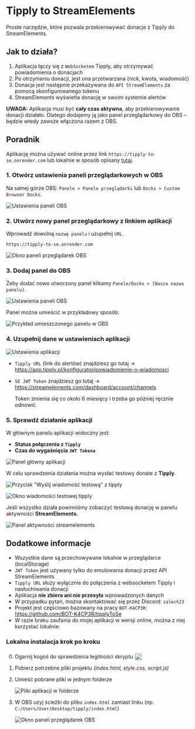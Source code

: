 # Tipply to StreamElements 

Proste narzędzie, które pozwala przekierowywać donacje z Tipply do StreamElements.

## Jak to działa?
  1. Aplikacja łączy się z `WebSocketem` Tipply, aby otrzymywać powiadomienia o donacjach
  2. Po otrzymaniu donacji, jest ona przetwarzana (nick, kwota, wiadomość)
  3. Donacja jest następnie przekazywana do `API StreamElements` za pomocą skonfigurowanego tokenu
  4. StreamElements wyświetla donację w swoim systemie alertów

 **UWAGA:** Aplikacja musi być **cały czas aktywna**, aby przekierowywanie donacji działało. Dlatego dodajemy ją jako panel przeglądarkowy do OBS – będzie wtedy zawsze włączona razem z OBS.

## Poradnik

Aplikację można używać online przez link `https://tipply-to-se.onrender.com` lub lokalnie w sposób opisany [tutaj](#lokalna-instalacja-krok-po-kroku).

### 1. Otwórz ustawienia paneli przeglądarkowych w OBS

Na samej górze OBS:
`Panele > Panele przeglądarki` lub `Docks > Custom Browser Docks`.

![Ustawienia paneli OBS](https://i.imgur.com/FTVlzo8.png)

### 2. Utwórz nowy panel przeglądarkowy z linkiem aplikacji

Wprowadź dowolną `nazwę panelu` i uzupełnij `URL`.

```
https://tipply-to-se.onrender.com
```

![Okno paneli przeglądarek OBS](https://i.imgur.com/cv9lwNw.png)

### 3. Dodaj panel do OBS

Żeby dodać nowo utworzony panel klikamy `Panele/Docks > [Nasza nazwa panelu]`.

![Ustawienia paneli OBS](https://i.imgur.com/ZpRW5sY.png)

Panel można umieścić w przykładowy sposób: 

![Przykład umieszczonego panelu w OBS](https://i.imgur.com/YLRLqT0.png)

### 4. Uzupełnij dane w ustawieniach aplikacji

![Ustawienia aplikacji](https://i.imgur.com/ZsyetIi.png)

- `Tipply URL` (link do alertów) znajdziesz go tutaj → https://app.tipply.pl/konfigurator/powiadomienie-o-wiadomosci
- `SE JWT Token` znajdziesz go tutaj → https://streamelements.com/dashboard/account/channels
  
  Token zmienia się co około 6 miesięcy i trzeba go później ręcznie odnowić.

### 5. Sprawdź działanie aplikacji

W głównym panelu aplikacji widoczny jest:
- **Status połączenia z `Tipply`**
- **Czas do wygaśnięcia `JWT Tokena`**

![Panel główny aplikacji](https://i.imgur.com/bAXK45b.png)

W celu sprawdzenia działania można wysłać testowy donate z **Tipply**.

![Przycisk "Wyślij wiadomość testową" z tipply](https://i.imgur.com/rQ5YbrE.png)

![Okno wiadomości testowej tipply](https://i.imgur.com/r1UN7ag.png)

Jeśli wszystko działa powinniśmy zobaczyć testową donację w panelu aktywności **StreamElements**.

![Panel aktywności streamelements](https://i.imgur.com/Ikd6UZQ.png)
## Dodatkowe informacje

- Wszystkie dane są przechowywane lokalnie w przeglądarce (localStorage)
- `JWT Token` jest używany tylko do emulowania donacji przez API StreamElements
- `Tipply URL` służy wyłącznie do połączenia z websocketem Tipply i nasłuchiwania donacji
- Aplikacja **nie zbiera ani nie przesyła** wprowadzonych danych
- W przypadku pytań, można skontaktować się przez Discord: `zalech23`
- Projekt jest częściowo bazowany na pracy `BOT-K4CP3R`: https://github.com/BOT-K4CP3R/tipplyToSe
- W razie braku zaufania do mojej aplikacji w wersji online, można z niej korzystać lokalnie:

### Lokalna instalacja krok po kroku

0. Ogarnij kogoś do sprawdzenia legitności skryptu <img style="height: 20px; transform: translateY(5px);" src="https://cdn.7tv.app/emote/01GB3PQ1K8000CW87FDNNPRBZG/1x.avif"> 
1. Pobierz potrzebne pliki projektu *(index.html, style.css, script.js)*  
2. Umieść pobrane pliki w jednym folderze

   ![Pliki aplikacji w folderze](https://i.imgur.com/8HdQeQX.png)  
3. W OBS użyj ścieżki do pliku `index.html` zamiast linku (np. `C:/Users/User/Desktop/tipply/index.html`)

   ![Okno paneli przeglądarek OBS](https://i.imgur.com/PFUey2s.png)


